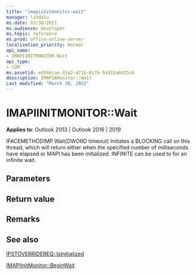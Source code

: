 ```yaml
---
title: "imapiinitmonitor-wait" 
manager: lindalu
ms.date: 03/30/2021
ms.audience: Developer
ms.topic: reference
ms.prod: office-online-server
localization_priority: Normal
api_name:
- IMAPIINITMONITOR.Wait
api_type:
- COM
ms.assetid: ed566cae-35a2-4716-817b-54d1ba6825c6
description: IMAPIAMonitor::Wait
Last modified: "March 30, 2021"
---
```


# IMAPIINITMONITOR::Wait
  
**Applies to**: Outlook 2013 | Outlook 2016 | 2019
  
IFACEMETHODIMP Wait(DWORD timeout)
Initiates a BLOCKING call on this thread, which will return either when the specified number of milliseconds have elapsed or MAPI has been initialized.  INFINITE can be used to for an infinite wait.

## Parameters

## Return value

## Remarks
  
## See also

[IPSTOVERRIDEREQ::IsInitialized](imapiinitmonitor-isinitialized.md)

[IMAPIInitMonitor::BeginWait](imapiinitmonitor-beginwait.md)

